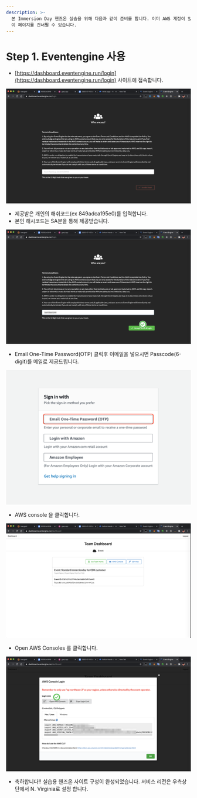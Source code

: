 ```yaml
---
description: >-
  본 Immersion Day 핸즈온 실습을 위해 다음과 같이 준비를 합니다. 이미 AWS 계정이 있고 IAM 관리자가 액세스할 수 있는 경우
  이 페이지를 건너뛸 수 있습니다.
---
```


# Step 1. Eventengine 사용



* [https://dashboard.eventengine.run/login](https://dashboard.eventengine.run/login) 사이트에 접속합니다.

![](<.gitbook/assets/image (18).png>)

* 제공받은 개인의 해쉬코드(ex 849adca195e0)를 입력합니다.
* 본인 해시코드는 SA분을 통해 제공받습니다.

![](<.gitbook/assets/image (24).png>)

* Email One-Time Password(OTP) 클릭후 이메일을 넣으시면 Passcode(6-digit)를 메일로 제공드립니다.

![](<.gitbook/assets/image (10).png>)

* AWS console 을 클릭합니다.

![](<.gitbook/assets/image (33).png>)

* Open AWS Consoles 를 클릭합니다.

![](<.gitbook/assets/image (16).png>)

* 축하합니다!! 실습용 핸즈온 사이트 구성이 완성되었습니다. 서비스 리전은 우측상단에서 N. Virginia로 설정 합니다.
